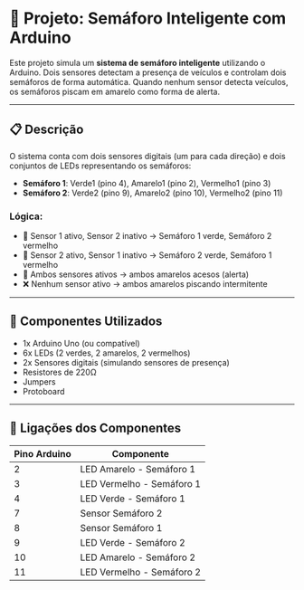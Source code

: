# 🚦 Projeto: Semáforo Inteligente com Arduino

Este projeto simula um **sistema de semáforo inteligente** utilizando o Arduino. Dois sensores detectam a presença de veículos e controlam dois semáforos de forma automática. Quando nenhum sensor detecta veículos, os semáforos piscam em amarelo como forma de alerta.

---

## 📋 Descrição

O sistema conta com dois sensores digitais (um para cada direção) e dois conjuntos de LEDs representando os semáforos:

- **Semáforo 1**: Verde1 (pino 4), Amarelo1 (pino 2), Vermelho1 (pino 3)
- **Semáforo 2**: Verde2 (pino 9), Amarelo2 (pino 10), Vermelho2 (pino 11)

### Lógica:

- 🚗 Sensor 1 ativo, Sensor 2 inativo → Semáforo 1 verde, Semáforo 2 vermelho  
- 🚗 Sensor 2 ativo, Sensor 1 inativo → Semáforo 2 verde, Semáforo 1 vermelho  
- 🚦 Ambos sensores ativos → ambos amarelos acesos (alerta)  
- ❌ Nenhum sensor ativo → ambos amarelos piscando intermitente  

---

## 🔌 Componentes Utilizados

- 1x Arduino Uno (ou compatível)
- 6x LEDs (2 verdes, 2 amarelos, 2 vermelhos)
- 2x Sensores digitais (simulando sensores de presença)
- Resistores de 220Ω
- Jumpers
- Protoboard

---

## 🔧 Ligações dos Componentes

| Pino Arduino | Componente               |
|--------------|--------------------------|
| 2            | LED Amarelo - Semáforo 1 |
| 3            | LED Vermelho - Semáforo 1|
| 4            | LED Verde - Semáforo 1   |
| 7            | Sensor Semáforo 2        |
| 8            | Sensor Semáforo 1        |
| 9            | LED Verde - Semáforo 2   |
| 10           | LED Amarelo - Semáforo 2 |
| 11           | LED Vermelho - Semáforo 2|

